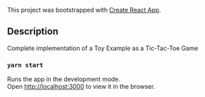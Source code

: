 This project was bootstrapped with [Create React App](https://github.com/facebook/create-react-app).

## Description

Complete implementation of a Toy Example as a Tic-Tac-Toe Game 

### `yarn start`

Runs the app in the development mode.<br />
Open [http://localhost:3000](http://localhost:3000) to view it in the browser.

